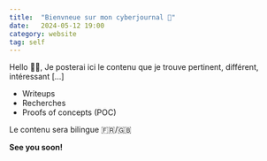```yaml
---
title:  "Bienvneue sur mon cyberjournal 📖"
date:   2024-05-12 19:00
category: website
tag: self
---
```

Hello 👋🏻,
Je posterai ici le contenu que je trouve pertinent, différent, intéressant [...]

- Writeups
- Recherches
- Proofs of concepts (POC)

Le contenu sera bilingue 🇫🇷/🇬🇧

**See you soon!**